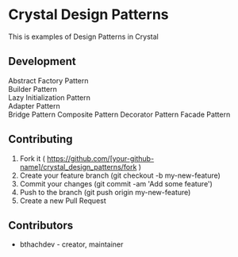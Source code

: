 # Crystal Design Patterns
This is examples of Design Patterns in Crystal

## Development
Abstract Factory Pattern  
Builder Pattern  
Lazy Initialization Pattern  
Adapter Pattern  
Bridge Pattern
Composite Pattern
Decorator Pattern
Facade Pattern

## Contributing

1. Fork it ( https://github.com/[your-github-name]/crystal_design_patterns/fork )
2. Create your feature branch (git checkout -b my-new-feature)
3. Commit your changes (git commit -am 'Add some feature')
4. Push to the branch (git push origin my-new-feature)
5. Create a new Pull Request

## Contributors

- bthachdev - creator, maintainer

